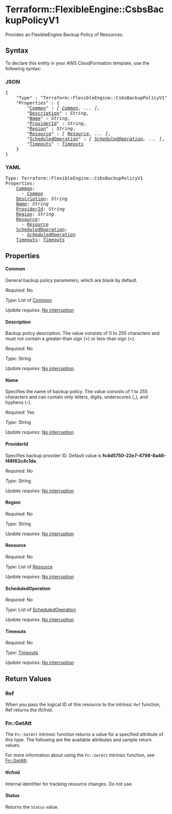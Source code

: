 # Terraform::FlexibleEngine::CsbsBackupPolicyV1

Provides an FlexibleEngine Backup Policy of Resources.

## Syntax

To declare this entity in your AWS CloudFormation template, use the following syntax:

### JSON

<pre>
{
    "Type" : "Terraform::FlexibleEngine::CsbsBackupPolicyV1",
    "Properties" : {
        "<a href="#common" title="Common">Common</a>" : <i>[ <a href="common.md">Common</a>, ... ]</i>,
        "<a href="#description" title="Description">Description</a>" : <i>String</i>,
        "<a href="#name" title="Name">Name</a>" : <i>String</i>,
        "<a href="#providerid" title="ProviderId">ProviderId</a>" : <i>String</i>,
        "<a href="#region" title="Region">Region</a>" : <i>String</i>,
        "<a href="#resource" title="Resource">Resource</a>" : <i>[ <a href="resource.md">Resource</a>, ... ]</i>,
        "<a href="#scheduledoperation" title="ScheduledOperation">ScheduledOperation</a>" : <i>[ <a href="scheduledoperation.md">ScheduledOperation</a>, ... ]</i>,
        "<a href="#timeouts" title="Timeouts">Timeouts</a>" : <i><a href="timeouts.md">Timeouts</a></i>
    }
}
</pre>

### YAML

<pre>
Type: Terraform::FlexibleEngine::CsbsBackupPolicyV1
Properties:
    <a href="#common" title="Common">Common</a>: <i>
      - <a href="common.md">Common</a></i>
    <a href="#description" title="Description">Description</a>: <i>String</i>
    <a href="#name" title="Name">Name</a>: <i>String</i>
    <a href="#providerid" title="ProviderId">ProviderId</a>: <i>String</i>
    <a href="#region" title="Region">Region</a>: <i>String</i>
    <a href="#resource" title="Resource">Resource</a>: <i>
      - <a href="resource.md">Resource</a></i>
    <a href="#scheduledoperation" title="ScheduledOperation">ScheduledOperation</a>: <i>
      - <a href="scheduledoperation.md">ScheduledOperation</a></i>
    <a href="#timeouts" title="Timeouts">Timeouts</a>: <i><a href="timeouts.md">Timeouts</a></i>
</pre>

## Properties

#### Common

General backup policy parameters, which are blank by default.

_Required_: No

_Type_: List of <a href="common.md">Common</a>

_Update requires_: [No interruption](https://docs.aws.amazon.com/AWSCloudFormation/latest/UserGuide/using-cfn-updating-stacks-update-behaviors.html#update-no-interrupt)

#### Description

Backup policy description. The value consists of 0 to 255 characters and must not contain a greater-than sign (>) or less-than sign (<).

_Required_: No

_Type_: String

_Update requires_: [No interruption](https://docs.aws.amazon.com/AWSCloudFormation/latest/UserGuide/using-cfn-updating-stacks-update-behaviors.html#update-no-interrupt)

#### Name

Specifies the name of backup policy. The value consists of 1 to 255 characters and can contain only letters, digits, underscores (_), and hyphens (-).

_Required_: Yes

_Type_: String

_Update requires_: [No interruption](https://docs.aws.amazon.com/AWSCloudFormation/latest/UserGuide/using-cfn-updating-stacks-update-behaviors.html#update-no-interrupt)

#### ProviderId

Specifies backup provider ID. Default value is **fc4d5750-22e7-4798-8a46-f48f62c4c1da**.

_Required_: No

_Type_: String

_Update requires_: [No interruption](https://docs.aws.amazon.com/AWSCloudFormation/latest/UserGuide/using-cfn-updating-stacks-update-behaviors.html#update-no-interrupt)

#### Region

_Required_: No

_Type_: String

_Update requires_: [No interruption](https://docs.aws.amazon.com/AWSCloudFormation/latest/UserGuide/using-cfn-updating-stacks-update-behaviors.html#update-no-interrupt)

#### Resource

_Required_: No

_Type_: List of <a href="resource.md">Resource</a>

_Update requires_: [No interruption](https://docs.aws.amazon.com/AWSCloudFormation/latest/UserGuide/using-cfn-updating-stacks-update-behaviors.html#update-no-interrupt)

#### ScheduledOperation

_Required_: No

_Type_: List of <a href="scheduledoperation.md">ScheduledOperation</a>

_Update requires_: [No interruption](https://docs.aws.amazon.com/AWSCloudFormation/latest/UserGuide/using-cfn-updating-stacks-update-behaviors.html#update-no-interrupt)

#### Timeouts

_Required_: No

_Type_: <a href="timeouts.md">Timeouts</a>

_Update requires_: [No interruption](https://docs.aws.amazon.com/AWSCloudFormation/latest/UserGuide/using-cfn-updating-stacks-update-behaviors.html#update-no-interrupt)

## Return Values

### Ref

When you pass the logical ID of this resource to the intrinsic `Ref` function, Ref returns the tfcfnid.

### Fn::GetAtt

The `Fn::GetAtt` intrinsic function returns a value for a specified attribute of this type. The following are the available attributes and sample return values.

For more information about using the `Fn::GetAtt` intrinsic function, see [Fn::GetAtt](https://docs.aws.amazon.com/AWSCloudFormation/latest/UserGuide/intrinsic-function-reference-getatt.html).

#### tfcfnid

Internal identifier for tracking resource changes. Do not use.

#### Status

Returns the <code>Status</code> value.


